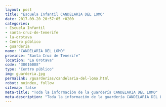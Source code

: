 ```yaml
---
layout: post
title: "Escuela Infantil CANDELARIA DEL LOMO"
date: 2017-09-20 20:57:05 +0200
categories:
- Escuela Infantil
- santa-cruz-de-tenerife
- la-orotava
- Centro público
- guarderia
name: "CANDELARIA DEL LOMO"
province: "Santa Cruz de Tenerife"
location: "La Orotava"
code: "38016088"
type: "Centro público"
img: guarderia.jpg
permalink: /guarderias/candelaria-del-lomo.html
robot: noindex, follow
sitemap: false
meta-title: "Toda la información de la guardería CANDELARIA DEL LOMO"
meta-description: "Toda la información de la guardería CANDELARIA DEL LOMO"
---
```

